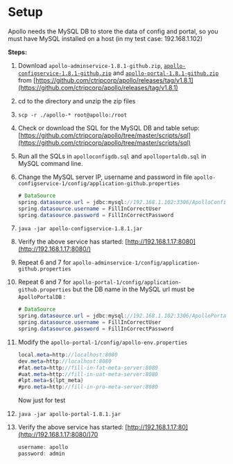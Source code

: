 # Setup

Apollo needs the MySQL DB to store the data of config and portal, so you must have MySQL installed on a host (in my test case: 192.168.1.102)

**Steps:**

1. Download `apollo-adminservice-1.8.1-github.zip`, [`apollo-configservice-1.8.1-github.zip`](http://apollo-configservice-1.8.1-github.zip) and [`apollo-portal-1.8.1-github.zip`](http://apollo-portal-1.8.1-github.zip) from [https://github.com/ctripcorp/apollo/releases/tag/v1.8.1](https://github.com/ctripcorp/apollo/releases/tag/v1.8.1)
2. cd to the directory and unzip the zip files
3. `scp -r ./apollo-* root@apollo:/root`
4. Check or download the SQL for the MySQL DB and table setup: [https://github.com/ctripcorp/apollo/tree/master/scripts/sql](https://github.com/ctripcorp/apollo/tree/master/scripts/sql)
5. Run all the SQLs in `apolloconfigdb.sql` and `apolloportaldb.sql` in MySQL command line. 
6. Change the MySQL server IP, username and password in file `apollo-configservice-1/config/application-github.properties`

    ```java
    # DataSource
    spring.datasource.url = jdbc:mysql://192.168.1.102:3306/ApolloConfigDB?characterEncoding=utf8
    spring.datasource.username = FillInCorrectUser
    spring.datasource.password = FillInCorrectPassword
    ```

7. `java -jar apollo-configservice-1.8.1.jar`
8. Verify the above service has started: [http://192.168.1.17:8080](http://192.168.1.17:8080/)
9. Repeat 6 and 7 for `apollo-adminservice-1/config/application-github.properties`
10. Repeat 6 and 7 for `apollo-portal-1/config/application-github.properties` but the DB name in the MySQL url must be `ApolloPortalDB` :

    ```java
    # DataSource
    spring.datasource.url = jdbc:mysql://192.168.1.102:3306/ApolloPortalDB?characterEncoding=utf8
    spring.datasource.username = FillInCorrectUser
    spring.datasource.password = FillInCorrectPassword
    ```

11. Modify the `apollo-portal-1/config/apollo-env.properties` 

    ```java
    local.meta=http://localhost:8080
    dev.meta=http://localhost:8080
    #fat.meta=http://fill-in-fat-meta-server:8080
    #uat.meta=http://fill-in-uat-meta-server:8080
    #lpt.meta=${lpt_meta}
    #pro.meta=http://fill-in-pro-meta-server:8080
    ```

    Now just for test

12. `java -jar apollo-portal-1.8.1.jar`
13. Verify the above service has started: [http://192.168.1.17:80](http://192.168.1.17:8080/)70

    ```java
    username: apollo
    password: admin
    ```